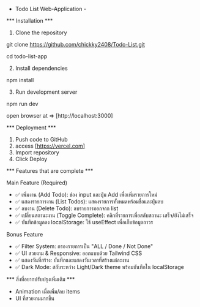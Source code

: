 
- Todo List Web-Application -

*** Installation ***

1. Clone the repository

git clone https://github.com/chickky2408/Todo-List.git

cd todo-list-app


2. Install dependencies

npm install


3. Run development server

npm run dev


open browser at => [http://localhost:3000]


*** Deployment ***

1. Push code to GitHub
2. access [https://vercel.com]
3. Import repository
4. Click Deploy



*** Features that are complete ***

 Main Feature (Required)
- ✅  เพิ่มงาน (Add Todo): ช่อง input และปุ่ม Add เพื่อเพิ่มรายการใหม่
- ✅  แสดงรายการงาน (List Todos): แสดงรายการทั้งหมดพร้อมชื่อและปุ่มลบ
- ✅  ลบงาน (Delete Todo): ลบรายการออกจาก list
- ✅  เปลี่ยนสถานะงาน (Toggle Complete): คลิกที่รายการเพื่อสลับสถานะ เสร็จ/ยังไม่เสร็จ
- ✅  บันทึกข้อมูลลง localStorage: ใช้ useEffect เพื่อเก็บข้อมูลถาวร

 Bonus Feature
- ✅  Filter System: กรองรายการเป็น "ALL / Done / Not Done"
- ✅  UI สวยงาม & Responsive: ออกแบบด้วย Tailwind CSS 
- ✅  แสดงวันที่สร้าง: บันทึกและแสดงวันเวลาที่สร้างแต่ละงาน
- ✅  Dark Mode: สลับระหว่าง Light/Dark theme พร้อมบันทึกใน localStorage


*** สิ่งที่อยากปรับปรุงเพิ่มเติม ***

- Animation เมื่อเพิ่ม/ลบ items
- UI ที่สวยงามมากขึ้น


